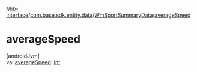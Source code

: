 //[lib-interface](../../../index.md)/[com.base.sdk.entity.data](../index.md)/[WmSportSummaryData](index.md)/[averageSpeed](average-speed.md)

# averageSpeed

[androidJvm]\
val [averageSpeed](average-speed.md): [Int](https://kotlinlang.org/api/latest/jvm/stdlib/kotlin/-int/index.html)
